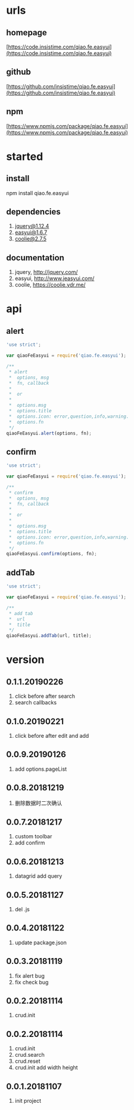 # urls
## homepage
[https://code.insistime.com/qiao.fe.easyui](https://code.insistime.com/qiao.fe.easyui)

## github
[https://github.com/insistime/qiao.fe.easyui](https://github.com/insistime/qiao.fe.easyui)

## npm
[https://www.npmjs.com/package/qiao.fe.easyui](https://www.npmjs.com/package/qiao.fe.easyui)

# started
## install
npm install qiao.fe.easyui

## dependencies
1. jquery@1.12.4
2. easyui@1.6.7
3. coolie@2.7.5

## documentation
1. jquery, http://jquery.com/
2. easyui, http://www.jeasyui.com/
3. coolie, https://coolie.ydr.me/

# api
## alert
```javascript
'use strict';

var qiaoFeEasyui = require('qiao.fe.easyui');

/**
 * alert
 * 	options, msg
 * 	fn, callback
 * 
 * 	or
 * 
 * 	options.msg
 * 	options.title
 * 	options.icon: error,question,info,warning.
 * 	options.fn
 */
qiaoFeEasyui.alert(options, fn);
```

## confirm
```javascript
'use strict';

var qiaoFeEasyui = require('qiao.fe.easyui');

/**
 * confirm
 * 	options, msg
 * 	fn, callback
 * 
 * 	or
 * 
 * 	options.msg
 * 	options.title
 * 	options.icon: error,question,info,warning.
 * 	options.fn
 */
qiaoFeEasyui.confirm(options, fn);
```

## addTab
```javascript
'use strict';

var qiaoFeEasyui = require('qiao.fe.easyui');

/**
 * add tab
 * 	url
 * 	title
 */
qiaoFeEasyui.addTab(url, title);
```

# version
## 0.1.1.20190226
1. click before after search
2. search callbacks

## 0.1.0.20190221
1. click before after edit and add

## 0.0.9.20190126
1. add options.pageList

## 0.0.8.20181219
1. 删除数据时二次确认

## 0.0.7.20181217
1. custom toolbar
2. add confirm

## 0.0.6.20181213
1. datagrid add query

## 0.0.5.20181127
1. del .js

## 0.0.4.20181122
1. update package.json

## 0.0.3.20181119
1. fix alert bug
2. fix check bug

## 0.0.2.20181114
1. crud.init

## 0.0.2.20181114
1. crud.init
2. crud.search
3. crud.reset
4. crud.init add width height 

## 0.0.1.20181107
1. init project